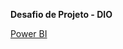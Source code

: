   **Desafio de Projeto - DIO** 
  
  [Power BI](https://app.powerbi.com/groups/me/reports/c03ea1f7-8e04-4ba5-a087-7cff1cae8504/ReportSection?experience=power-bi)

